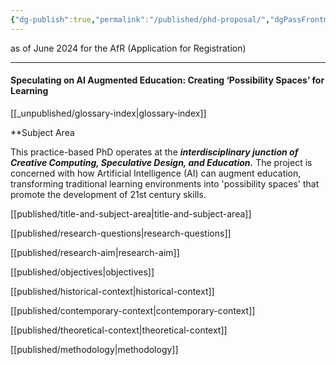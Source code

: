 ```yaml
---
{"dg-publish":true,"permalink":"/published/phd-proposal/","dgPassFrontmatter":true,"noteIcon":""}
---
```


as of June 2024 for the AfR (Application for Registration)

---
#### Speculating on AI Augmented Education: Creating ‘Possibility Spaces’ for Learning

[[_unpublished/glossary-index\|glossary-index]]

**Subject Area

This practice-based PhD operates at the **_interdisciplinary junction of Creative Computing, Speculative Design, and Education._** The project is concerned with how Artificial Intelligence (AI) can augment education, transforming traditional learning environments into 'possibility spaces' that promote the development of 21st century skills.  

[[published/title-and-subject-area\|title-and-subject-area]]

[[published/research-questions\|research-questions]]

[[published/research-aim\|research-aim]]

[[published/objectives\|objectives]]

[[published/historical-context\|historical-context]]

[[published/contemporary-context\|contemporary-context]]

[[published/theoretical-context\|theoretical-context]]

[[published/methodology\|methodology]]


